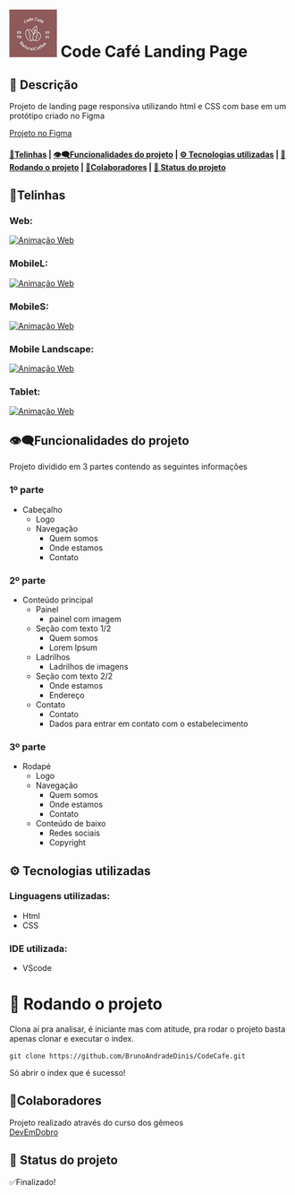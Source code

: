 
# <img src="./src/images/logo.jpg" alt="Logo"> Code Café Landing Page 

## 📝 Descrição
Projeto de landing page responsiva utilizando html e CSS com base em um protótipo criado no Figma

[Projeto no Figma](https://www.figma.com/file/JXTJmNUyNAjg5GGQET9hQg/Projeto-Landing-Page-Code-Caf%C3%A9?node-id=0%3A1)

#### [📱Telinhas](https://github.com/BrunoAndradeDinis/CodeCafe#telinhas) | [👁‍🗨Funcionalidades do projeto](https://github.com/BrunoAndradeDinis/CodeCafe#funcionalidades-do-projeto) | [⚙ Tecnologias utilizadas](https://github.com/BrunoAndradeDinis/CodeCafe#-tecnologias-utilizadas) | [🚀 Rodando o projeto](https://github.com/BrunoAndradeDinis/CodeCafe#-rodando-o-projeto) | [👥Colaboradores](https://github.com/BrunoAndradeDinis/CodeCafe#colaboradores) | [🎯 Status do projeto](https://github.com/BrunoAndradeDinis/CodeCafe#-status-do-projeto)

## 📱Telinhas

### Web:
[<img src="./src/images/CodeCafeWeb.gif" alt="Animação Web">](https://brunoandradedinis.github.io/CodeCafe/)

### MobileL:

[<img src="./src/images/CodeCafeMobileL.gif" alt="Animação Web">](https://brunoandradedinis.github.io/CodeCafe/)

### MobileS:

[<img src="./src/images/CodeCafeMobileS.gif" alt="Animação Web">](https://brunoandradedinis.github.io/CodeCafe/)

### Mobile Landscape:

[<img src="./src/images/CodeCafeMobileLandscape.gif" alt="Animação Web">](https://brunoandradedinis.github.io/CodeCafe/)

### Tablet: 

[<img src="./src/images/CodeCafeTablet.gif" alt="Animação Web">](https://brunoandradedinis.github.io/CodeCafe/)

## 👁‍🗨Funcionalidades do projeto

Projeto dividido em 3 partes contendo as seguintes informações
### 1º parte
- Cabeçalho
    - Logo
    - Navegação
        - Quem somos
        - Onde estamos
        - Contato
### 2º parte
- Conteúdo principal
    - Painel
        - painel com imagem
    - Seção com texto 1/2
        - Quem somos
        - Lorem Ipsum
    - Ladrilhos
        - Ladrilhos de imagens
    - Seção com texto 2/2
        - Onde estamos
        - Endereço
    - Contato
        - Contato
        - Dados para entrar em contato com o estabelecimento
### 3º parte
- Rodapé
    - Logo
    - Navegação
        - Quem somos
        - Onde estamos
        - Contato
    - Conteúdo de baixo
        - Redes sociais
        - Copyright

## ⚙ Tecnologias utilizadas
### Linguagens utilizadas:

- Html
- CSS

### IDE utilizada:

- VScode


# 🚀 Rodando o projeto

Clona aí pra analisar, é iniciante mas com atitude, pra rodar o projeto basta apenas clonar e executar o index.

```
git clone https://github.com/BrunoAndradeDinis/CodeCafe.git
```
Só abrir o index que é sucesso!

## 👥Colaboradores

Projeto realizado através do curso dos gêmeos  
[DevEmDobro](https://github.com/devemdobro)

## 🎯 Status do projeto

✅Finalizado!
